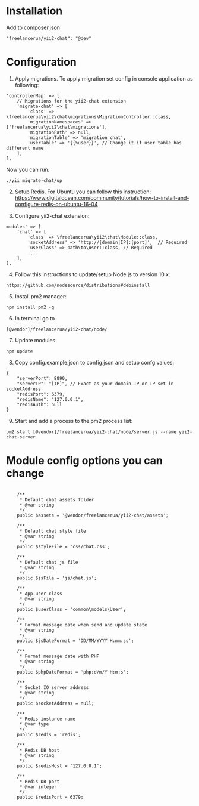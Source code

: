# Installation
Add to composer.json
```
"freelancerua/yii2-chat": "@dev"
```

# Configuration
1. Apply migrations. To apply migration set config in console application as following:
```
'controllerMap' => [
    // Migrations for the yii2-chat extension
    'migrate-chat' => [
        'class' => \freelancerua\yii2\chat\migrations\MigrationController::class,
        'migrationNamespaces' => ['freelancerua\yii2\chat\migrations'],
        'migrationPath' => null,
        'migrationTable' => 'migration_chat',
        'userTable' => '{{%user}}', // Change it if user table has different name  
    ],
],
```
Now you can run:
```
./yii migrate-chat/up
```

2. Setup Redis. For Ubuntu you can follow this instruction:
https://www.digitalocean.com/community/tutorials/how-to-install-and-configure-redis-on-ubuntu-16-04

3. Configure yii2-chat extension:
```
modules' => [
    'chat' => [
        'class' => \freelancerua\yii2\chat\Module::class,
        'socketAddress' => 'http://[domain|IP]:[port]',  // Required
        'userClass' => path\to\user::class, // Required
        ...
    ],
],
```

4. Follow this instructions to update/setup Node.js to version 10.x:
```
https://github.com/nodesource/distributions#debinstall
```

5. Install pm2 manager:
```
npm install pm2 -g
```

6. In terminal go to 
```
[@vendor]/freelancerua/yii2-chat/node/
```

7. Update modules:
```
npm update
```

8. Copy config.example.json to config.json and setup confg values:
```
{
    "serverPort": 8890,
    "serverIP": "[IP]", // Exact as your domain IP or IP set in socketAddress
    "redisPort": 6379,
    "redisName": "127.0.0.1",
    "redisAuth": null
}
```

9. Start and add a process to the pm2 process list:
```
pm2 start [@vendor]/freelancerua/yii2-chat/node/server.js --name yii2-chat-server
```

# Module config options you can change
```

    /**
     * Default chat assets folder
     * @var string
     */
    public $assets = '@vendor/freelancerua/yii2-chat/assets';
    
    /**
     * Default chat style file
     * @var string
     */
    public $styleFile = 'css/chat.css';
    
    /**
     * Default chat js file
     * @var string
     */
    public $jsFile = 'js/chat.js';
    
    /**
     * App user class
     * @var string
     */
    public $userClass = 'common\models\User';
    
    /**
     * Format message date when send and update state
     * @var string
     */
    public $jsDateFormat = 'DD/MM/YYYY H:mm:ss';
    
    /**
     * Format message date with PHP
     * @var string
     */
    public $phpDateFormat = 'php:d/m/Y H:m:s';
    
    /**
     * Socket IO server address
     * @var string
     */
    public $socketAddress = null;
    
    /**
     * Redis instance name
     * @var type 
     */
    public $redis = 'redis';
    
    /**
     * Redis DB host
     * @var string
     */
    public $redisHost = '127.0.0.1';
    
    /**
     * Redis DB port
     * @var integer
     */
    public $redisPort = 6379;

```